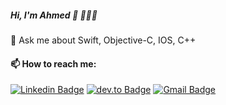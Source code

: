 ##### Hi, I'm Ahmed 👋 👨🏼‍💻 

💬 Ask me about Swift, Objective-C, IOS, C++

#### 📫 How to reach me:

[![Linkedin Badge](https://img.shields.io/badge/-ahmed--komsan-blue?logo=Linkedin&logoColor=white&link=https://www.linkedin.com/in/ahmed-komsan/)](https://www.linkedin.com/in/ahmed-komsan/) [![dev.to Badge](https://img.shields.io/badge/-ahmed_komsan12-lightgrey?logo=dev.to&logoColor=black&link=https://dev.to/ahmed_komsan12/)](https://dev.to/ahmed_komsan12/) [![Gmail Badge](https://img.shields.io/badge/-ahmedkomsan0@gmail.com-C71610?logo=Gmail&logoColor=white&link=mailto:ahmedkomsan0@gmail.com)](mailto:ahmedkomsan0@gmail.com)


<!--
**Ahmed-Komsan/Ahmed-Komsan** is a ✨ _special_ ✨ repository because its `README.md` (this file) appears on your GitHub profile.

Here are some ideas to get you started:

- 🔭 I’m currently working on ...
- 🌱 I’m currently learning ...
- 👯 I’m looking to collaborate on ...
- 🤔 I’m looking for help with ...
- 💬 Ask me about ...
- 📫 How to reach me: ...
- 😄 Pronouns: ...

-->
